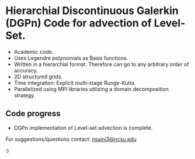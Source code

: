 # Hierarchial Discontinuous Galerkin (DGPn) Code for advection of Level-Set.
- Academic code.
- Uses Legendre polynomials as Basis functions.
- Written in a hierarchial format. Therefore can go to any arbitrary order of accuracy.
- 2D structured grids.
- Time integration: Explicit multi-stage Runge-Kutta.
- Parallelized using MPI libraries utilizing a domain decomposition strategy.

## Code progress
- DGPn implementation of Level-set advection is complete.

For suggestions/questions contact: nsaini3@ncsu.edu

:)
